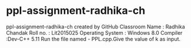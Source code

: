 # ppl-assignment-radhika-ch
ppl-assignment-radhika-ch created by GitHub Classroom
Name : Radhika Chandak
Roll no. : Lit2015025
Operating System : Windows 8.0
Compiler :Dev-C++ 5.11
Run the file named - PPL.cpp.Give the value of k as input.
